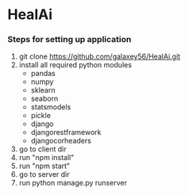 # HealAi

### Steps for setting up application
1. git clone https://github.com/galaxey56/HealAi.git
2. install all required python modules
    * pandas
    * numpy
    * sklearn
    * seaborn
    * statsmodels
    * pickle
    * django
    * djangorestframework
    * djangocorheaders
3. go to client dir
4. run "npm install"
5. run "npm start"
6. go to server dir
7. run python manage.py runserver
